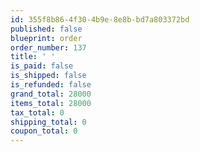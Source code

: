 ```yaml
---
id: 355f8b86-4f30-4b9e-8e8b-bd7a803372bd
published: false
blueprint: order
order_number: 137
title: ' '
is_paid: false
is_shipped: false
is_refunded: false
grand_total: 28000
items_total: 28000
tax_total: 0
shipping_total: 0
coupon_total: 0
---
```

